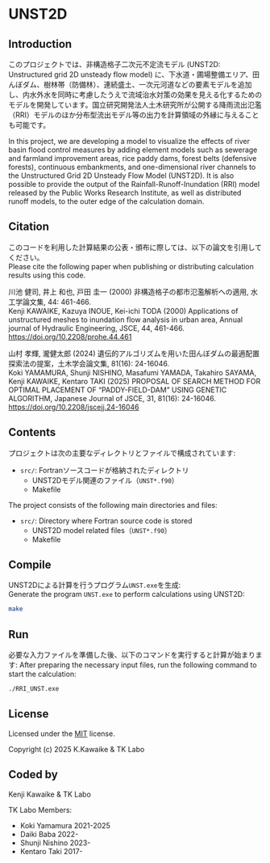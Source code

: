 # UNST2D

## Introduction
このプロジェクトでは、非構造格子二次元不定流モデル (UNST2D: Unstructured grid 2D unsteady flow model) に、下水道・圃場整備エリア、田んぼダム、樹林帯（防備林）、連続盛土、一次元河道などの要素モデルを追加し、内水外水を同時に考慮したうえで流域治水対策の効果を見える化するためのモデルを開発しています。国立研究開発法人土木研究所が公開する降雨流出氾濫（RRI）モデルのほか分布型流出モデル等の出力を計算領域の外縁に与えることも可能です。

In this project, we are developing a model to visualize the effects of river basin flood control measures by adding element models such as sewerage and farmland improvement areas, rice paddy dams, forest belts (defensive forests), continuous embankments, and one-dimensional river channels to the Unstructured Grid 2D Unsteady Flow Model (UNST2D). It is also possible to provide the output of the Rainfall-Runoff-Inundation (RRI) model released by the Public Works Research Institute, as well as distributed runoff models, to the outer edge of the calculation domain.

## Citation
このコードを利用した計算結果の公表・頒布に際しては、以下の論文を引用してください。  
Please cite the following paper when publishing or distributing calculation results using this code.

川池 健司, 井上 和也, 戸田 圭一 (2000) 非構造格子の都市氾濫解析への適用, 水工学論文集, 44: 461-466.  
Kenji KAWAIKE, Kazuya INOUE, Kei-ichi TODA (2000) Applications of unstructured meshes to inundation flow analysis in urban area, Annual journal of Hydraulic Engineering, JSCE, 44, 461-466.  
https://doi.org/10.2208/prohe.44.461

山村 孝輝, 瀧健太郎 (2024) 遺伝的アルゴリズムを用いた田んぼダムの最適配置探索法の提案，土木学会論文集, 81(16): 24-16046.  
Koki YAMAMURA, Shunji NISHINO, Masafumi YAMADA, Takahiro SAYAMA, Kenji KAWAIKE, Kentaro TAKI (2025) PROPOSAL OF SEARCH METHOD FOR OPTIMAL PLACEMENT OF “PADDY-FIELD-DAM” USING GENETIC ALGORITHM, Japanese Journal of JSCE, 31, 81(16): 24-16046.  
https://doi.org/10.2208/jscejj.24-16046  
  
## Contents

プロジェクトは次の主要なディレクトリとファイルで構成されています:

- `src/`: Fortranソースコードが格納されたディレクトリ
  - UNST2Dモデル関連のファイル（`UNST*.f90`）
  - Makefile

The project consists of the following main directories and files:

- `src/`: Directory where Fortran source code is stored
  - UNST2D model related files（`UNST*.f90`）
  - Makefile

## Compile
UNST2Dによる計算を行うプログラム`UNST.exe`を生成:  
Generate the program `UNST.exe` to perform calculations using UNST2D:  

```bash
make
```
  
## Run  
必要な入力ファイルを準備した後、以下のコマンドを実行すると計算が始まります:
After preparing the necessary input files, run the following command to start the calculation:
```bash
./RRI_UNST.exe
```
  
## License

Licensed under the [MIT](https://github.com/TK-Labo/RRI2UNST2D/blob/main/LICENSE) license.

Copyright (c) 2025 K.Kawaike & TK Labo

## Coded by

Kenji Kawaike & TK Labo

TK Labo Members:

- Koki Yamamura 2021-2025
- Daiki Baba 2022-
- Shunji Nishino 2023-
- Kentaro Taki 2017-
